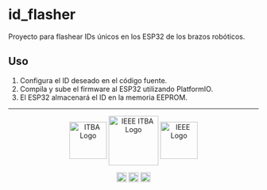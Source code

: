 # id_flasher

Proyecto para flashear IDs únicos en los ESP32 de los brazos robóticos.

## Uso

1. Configura el ID deseado en el código fuente.
2. Compila y sube el firmware al ESP32 utilizando PlatformIO.
3. El ESP32 almacenará el ID en la memoria EEPROM.

----------

<p align="middle">    
    <img src="https://ieeeitba.org.ar/assets/image/general-icons/itba.png" align="center" alt="ITBA Logo" width="75px" />
    <a href="https://ieeeitba.org.ar/"><img src="https://ieeeitba.org.ar/assets/image/general-icons/ieee-itba.png" align="center" alt="IEEE ITBA Logo" width="100px" /></a>
    <img src="https://ieeeitba.org.ar/assets/image/general-icons/ieee.png" align="center" alt="IEEE Logo" width="75px" />
</p>

<p align="middle">    
    <a href="https://github.com/IEEESBITBA"><img src="https://cdn-icons-png.flaticon.com/512/25/25231.png" align="center" alt="GitHub Repository" width="20px" /></a>
    <a href="https://www.linkedin.com/company/ieee-itba/"><img src="https://content.linkedin.com/content/dam/me/business/en-us/amp/brand-site/v2/bg/LI-Bug.svg.original.svg" align="center" alt="LinkedIn Organization" width="20px" /></a>
    <a href="https://www.instagram.com/ieee.itba/"><img src="https://upload.wikimedia.org/wikipedia/commons/thumb/e/e7/Instagram_logo_2016.svg/768px-Instagram_logo_2016.svg.png" align="center" alt="Instagram Profile" width="20px" /></a>
</p>